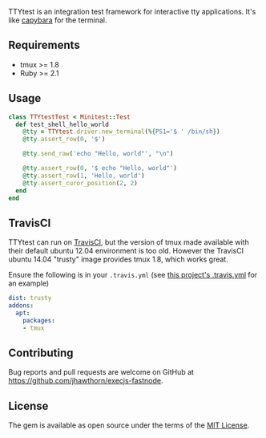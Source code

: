 TTYtest is an integration test framework for interactive tty applications. It's like [capybara](https://github.com/teamcapybara/capybara) for the terminal.

## Requirements

* tmux >= 1.8
* Ruby >= 2.1

## Usage

``` ruby
class TTYtestTest < Minitest::Test
  def test_shell_hello_world
    @tty = TTYtest.driver.new_terminal(%{PS1='$ ' /bin/sh})
    @tty.assert_row(0, '$')

    @tty.send_raw('echo "Hello, world"', "\n")

    @tty.assert_row(0, '$ echo "Hello, world"')
    @tty.assert_row(1, 'Hello, world')
    @tty.assert_curor_position(2, 2)
  end
end
```

## TravisCI

TTYtest can run on [TravisCI](https://travis-ci.org/), but the version of tmux made available with their default ubuntu 12.04 environment is too old. However the TravisCI ubuntu 14.04 "trusty" image provides tmux 1.8, which works great.

Ensure the following is in your `.travis.yml` (see [this project's .travis.yml](./.travis.yml) for an example)

``` yaml
dist: trusty
addons:
  apt:
    packages:
    - tmux
```

## Contributing

Bug reports and pull requests are welcome on GitHub at https://github.com/jhawthorn/execjs-fastnode.

## License

The gem is available as open source under the terms of the [MIT License](http://opensource.org/licenses/MIT).
